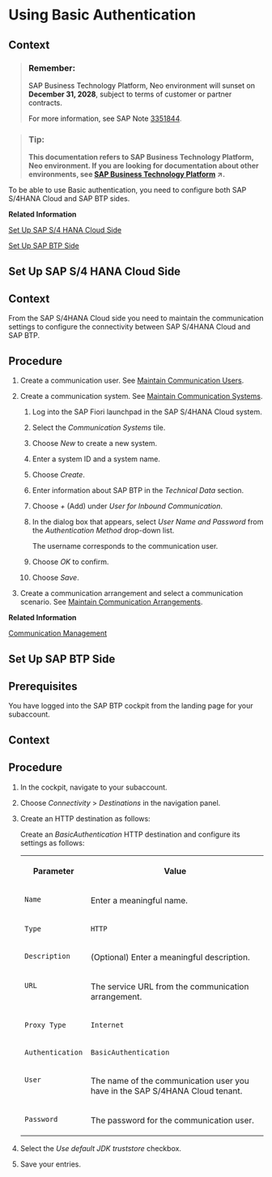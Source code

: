 <!-- loiof4c0ad4a1c7d44e992826bb5c939c487 -->

# Using Basic Authentication



<a name="loiof4c0ad4a1c7d44e992826bb5c939c487__context_pxs_prs_scb"/>

## Context

> ### Remember:  
> SAP Business Technology Platform, Neo environment will sunset on **December 31, 2028**, subject to terms of customer or partner contracts.
> 
> For more information, see SAP Note [3351844](https://launchpad.support.sap.com/#/notes/3351844).

> ### Tip:  
> **This documentation refers to SAP Business Technology Platform, Neo environment. If you are looking for documentation about other environments, see [SAP Business Technology Platform](https://help.sap.com/viewer/65de2977205c403bbc107264b8eccf4b/Cloud/en-US/6a2c1ab5a31b4ed9a2ce17a5329e1dd8.html "SAP Business Technology Platform (SAP BTP) is an integrated offering comprised of four technology portfolios: database and data management, application development and integration, analytics, and intelligent technologies. The platform offers users the ability to turn data into business value, compose end-to-end business processes, and build and extend SAP applications quickly.") :arrow_upper_right:.**

To be able to use Basic authentication, you need to configure both SAP S/4HANA Cloud and SAP BTP sides.

**Related Information**  


[Set Up SAP S/4 HANA Cloud Side](using-basic-authentication-f4c0ad4.md#loio541cff3e17f14f4b8d7157c2e40f0925 "")

[Set Up SAP BTP Side](using-basic-authentication-f4c0ad4.md#loio647b45d968384fe89260aeffaf782543 "")

<a name="loio541cff3e17f14f4b8d7157c2e40f0925"/>

<!-- loio541cff3e17f14f4b8d7157c2e40f0925 -->

## Set Up SAP S/4 HANA Cloud Side



<a name="loio541cff3e17f14f4b8d7157c2e40f0925__context_atn_wrs_scb"/>

## Context

From the SAP S/4HANA Cloud side you need to maintain the communication settings to configure the connectivity between SAP S/4HANA Cloud and SAP BTP.



## Procedure

1.  Create a communication user. See [Maintain Communication Users](https://help.sap.com/viewer/f544846954f24b9183eddadcc41bdc3b/1808.500/en-US/eef80dda3867461c92ac1273689ed36f.html).

2.  Create a communication system. See [Maintain Communication Systems](https://help.sap.com/viewer/f544846954f24b9183eddadcc41bdc3b/1808.500/en-US/15663c157670410ca366623dff329396.html).

    1.  Log into the SAP Fiori launchpad in the SAP S/4HANA Cloud system.

    2.  Select the *Communication Systems* tile.

    3.  Choose *New* to create a new system.

    4.  Enter a system ID and a system name.

    5.  Choose *Create*.

    6.  Enter information about SAP BTP in the *Technical Data* section.

    7.  Choose *\+* \(Add\) under *User for Inbound Communication*.

    8.  In the dialog box that appears, select *User Name and Password* from the *Authentication Method* drop-down list.

        The username corresponds to the communication user.

    9.  Choose *OK* to confirm.

    10. Choose *Save*.


3.  Create a communication arrangement and select a communication scenario. See [Maintain Communication Arrangements](https://help.sap.com/viewer/f544846954f24b9183eddadcc41bdc3b/1808.500/en-US/fab3fd449cf74c6384622b98831e989e.html).


**Related Information**  


[Communication Management](https://help.sap.com/viewer/f544846954f24b9183eddadcc41bdc3b/1808.500/en-US/2e84a10c430645a88bdbfaaa23ac9ff7.html)

<a name="loio647b45d968384fe89260aeffaf782543"/>

<!-- loio647b45d968384fe89260aeffaf782543 -->

## Set Up SAP BTP Side



<a name="loio647b45d968384fe89260aeffaf782543__prereq_yhj_m5w_3bb"/>

## Prerequisites

You have logged into the SAP BTP cockpit from the landing page for your subaccount.



## Context



<a name="loio647b45d968384fe89260aeffaf782543__steps_vhq_fww_3bb"/>

## Procedure

1.  In the cockpit, navigate to your subaccount.

2.  Choose *Connectivity* \> *Destinations* in the navigation panel.

3.  Create an HTTP destination as follows:

    Create an *BasicAuthentication* HTTP destination and configure its settings as follows:


    <table>
    <tr>
    <th valign="top">

    Parameter


    
    </th>
    <th valign="top">

    Value


    
    </th>
    </tr>
    <tr>
    <td valign="top">
    
    `Name`


    
    </td>
    <td valign="top">
    
    Enter a meaningful name.


    
    </td>
    </tr>
    <tr>
    <td valign="top">
    
    `Type`


    
    </td>
    <td valign="top">
    
    `HTTP`


    
    </td>
    </tr>
    <tr>
    <td valign="top">
    
    `Description`


    
    </td>
    <td valign="top">
    
    \(Optional\) Enter a meaningful description.


    
    </td>
    </tr>
    <tr>
    <td valign="top">
    
    `URL`


    
    </td>
    <td valign="top">
    
    The service URL from the communication arrangement.


    
    </td>
    </tr>
    <tr>
    <td valign="top">
    
    `Proxy Type`


    
    </td>
    <td valign="top">
    
    `Internet`


    
    </td>
    </tr>
    <tr>
    <td valign="top">
    
    `Authentication`


    
    </td>
    <td valign="top">
    
    `BasicAuthentication`


    
    </td>
    </tr>
    <tr>
    <td valign="top">
    
    `User`


    
    </td>
    <td valign="top">
    
    The name of the communication user you have in the SAP S/4HANA Cloud tenant.


    
    </td>
    </tr>
    <tr>
    <td valign="top">
    
    `Password`


    
    </td>
    <td valign="top">
    
    The password for the communication user.


    
    </td>
    </tr>
    </table>
    
4.  Select the *Use default JDK truststore* checkbox.

5.  Save your entries.



